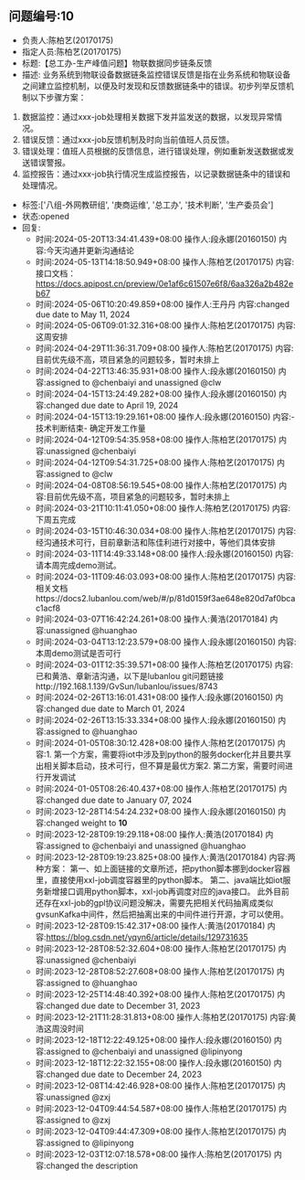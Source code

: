 ## 问题编号:10
- 负责人:陈柏艺(20170175)
- 指定人员:陈柏艺(20170175)
- 标题:【总工办-生产峰值问题】物联数据同步链条反馈
- 描述:
业务系统到物联设备数据链条监控错误反馈是指在业务系统和物联设备之间建立监控机制，以便及时发现和反馈数据链条中的错误。初步列举反馈机制以下步骤方案：

1. 数据监控：通过xxx-job处理相关数据下发并监发送的数据，以发现异常情况。
2. 错误反馈：通过xxx-job反馈机制及时向当前值班人员反馈。
3. 错误处理：值班人员根据的反馈信息，进行错误处理，例如重新发送数据或发送错误警报。
4. 监控报告：通过xxx-job执行情况生成监控报告，以记录数据链条中的错误和处理情况。


- 标签:['八组-外网教研组', '庚商运维', '总工办', '技术判断', '生产委员会']
- 状态:opened
- 回复:
    - 时间:2024-05-20T13:34:41.439+08:00
      操作人:段永娜(20160150)
      内容:今天沟通并更新沟通结论
    - 时间:2024-05-13T14:18:50.949+08:00
      操作人:陈柏艺(20170175)
      内容:接口文档：https://docs.apipost.cn/preview/0e1af6c61507e6f8/6aa326a2b482eb67
    - 时间:2024-05-06T10:20:49.859+08:00
      操作人:王丹丹
      内容:changed due date to May 11, 2024
    - 时间:2024-05-06T09:01:32.316+08:00
      操作人:陈柏艺(20170175)
      内容:这周安排
    - 时间:2024-04-29T11:36:31.709+08:00
      操作人:陈柏艺(20170175)
      内容:目前优先级不高，项目紧急的问题较多，暂时未排上
    - 时间:2024-04-22T13:46:35.931+08:00
      操作人:段永娜(20160150)
      内容:assigned to @chenbaiyi and unassigned @clw
    - 时间:2024-04-15T13:24:49.282+08:00
      操作人:段永娜(20160150)
      内容:changed due date to April 19, 2024
    - 时间:2024-04-15T13:19:29.161+08:00
      操作人:段永娜(20160150)
      内容:- 技术判断结束- 确定开发工作量
    - 时间:2024-04-12T09:54:35.958+08:00
      操作人:陈柏艺(20170175)
      内容:unassigned @chenbaiyi
    - 时间:2024-04-12T09:54:31.725+08:00
      操作人:陈柏艺(20170175)
      内容:assigned to @clw
    - 时间:2024-04-08T08:56:19.545+08:00
      操作人:陈柏艺(20170175)
      内容:目前优先级不高，项目紧急的问题较多，暂时未排上
    - 时间:2024-03-21T10:11:41.050+08:00
      操作人:陈柏艺(20170175)
      内容:下周五完成
    - 时间:2024-03-15T10:46:30.034+08:00
      操作人:陈柏艺(20170175)
      内容:经沟通技术可行，目前章新洁和陈佳利进行对接中，等他们具体安排
    - 时间:2024-03-11T14:49:33.148+08:00
      操作人:段永娜(20160150)
      内容:请本周完成demo测试。
    - 时间:2024-03-11T09:46:03.093+08:00
      操作人:陈柏艺(20170175)
      内容:相关文档https://docs2.lubanlou.com/web/#/p/81d0159f3ae648e820d7af0bcac1acf8
    - 时间:2024-03-07T16:42:24.261+08:00
      操作人:黄浩(20170184)
      内容:unassigned @huanghao
    - 时间:2024-03-04T13:12:23.579+08:00
      操作人:段永娜(20160150)
      内容:本周demo测试是否可行
    - 时间:2024-03-01T12:35:39.571+08:00
      操作人:陈柏艺(20170175)
      内容:已和黄浩、章新洁沟通，以下是lubanlou git问题链接http://192.168.1.139/GvSun/lubanlou/issues/8743
    - 时间:2024-02-26T13:16:01.431+08:00
      操作人:段永娜(20160150)
      内容:changed due date to March 01, 2024
    - 时间:2024-02-26T13:15:33.334+08:00
      操作人:段永娜(20160150)
      内容:assigned to @huanghao
    - 时间:2024-01-05T08:30:12.428+08:00
      操作人:陈柏艺(20170175)
      内容:1. 第一个方案，需要将iot中涉及到python的服务docker化并且要共享出相关脚本启动，技术可行，但不算是最优方案2. 第二方案，需要时间进行开发调试
    - 时间:2024-01-05T08:26:40.437+08:00
      操作人:陈柏艺(20170175)
      内容:changed due date to January 07, 2024
    - 时间:2023-12-28T14:54:24.232+08:00
      操作人:段永娜(20160150)
      内容:changed weight to **10**
    - 时间:2023-12-28T09:19:29.118+08:00
      操作人:黄浩(20170184)
      内容:assigned to @chenbaiyi and unassigned @huanghao
    - 时间:2023-12-28T09:19:23.825+08:00
      操作人:黄浩(20170184)
      内容:两种方案：                 第一、如上面链接的文章所述，把python脚本挪到docker容器里，直接使用xxl-job调度容器里的python脚本。                 第二、java端比如iot服务新增接口调用python脚本，xxl-job再调度对应的java接口。                  此外目前还存在xxl-job的gpl协议问题没解决，需要先把相关代码抽离成类似gvsunKafka中间件，然后把抽离出来的中间件进行开源，才可以使用。
    - 时间:2023-12-28T09:15:42.317+08:00
      操作人:黄浩(20170184)
      内容:https://blog.csdn.net/yqyn6/article/details/129731635
    - 时间:2023-12-28T08:52:32.604+08:00
      操作人:陈柏艺(20170175)
      内容:unassigned @chenbaiyi
    - 时间:2023-12-28T08:52:27.608+08:00
      操作人:陈柏艺(20170175)
      内容:assigned to @huanghao
    - 时间:2023-12-25T14:48:40.392+08:00
      操作人:陈柏艺(20170175)
      内容:changed due date to December 31, 2023
    - 时间:2023-12-21T11:28:31.813+08:00
      操作人:陈柏艺(20170175)
      内容:黄浩这周没时间
    - 时间:2023-12-18T12:22:49.125+08:00
      操作人:段永娜(20160150)
      内容:assigned to @chenbaiyi and unassigned @lipinyong
    - 时间:2023-12-18T12:22:32.155+08:00
      操作人:段永娜(20160150)
      内容:changed due date to December 24, 2023
    - 时间:2023-12-08T14:42:46.928+08:00
      操作人:陈柏艺(20170175)
      内容:unassigned @zxj
    - 时间:2023-12-04T09:44:54.587+08:00
      操作人:陈柏艺(20170175)
      内容:assigned to @zxj
    - 时间:2023-12-04T09:44:47.309+08:00
      操作人:陈柏艺(20170175)
      内容:assigned to @lipinyong
    - 时间:2023-12-03T12:07:18.578+08:00
      操作人:陈柏艺(20170175)
      内容:changed the description